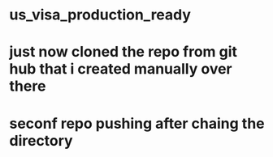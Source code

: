 # us_visa_production_ready
# just now cloned the repo from git hub that i created manually over there
# seconf repo pushing after chaing the directory

